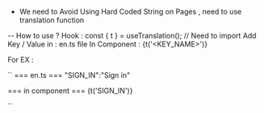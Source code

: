 - We need to Avoid Using Hard Coded String on Pages , need to use translation function

-- How to use ?
Hook : const { t } = useTranslation(); // Need to import
Add Key / Value in : en.ts file
In Component : {t('<KEY_NAME>')}

For EX :

``
=== en.ts ===
"SIGN_IN":"Sign in"

=== in component ===
{t('SIGN_IN')}

``
